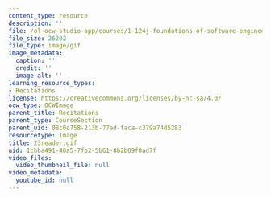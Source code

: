 ```yaml
---
content_type: resource
description: ''
file: /ol-ocw-studio-app/courses/1-124j-foundations-of-software-engineering-fall-2000/1cbba49140a57fb25b618b2b09f8ad7f_23reader.gif
file_size: 26202
file_type: image/gif
image_metadata:
  caption: ''
  credit: ''
  image-alt: ''
learning_resource_types:
- Recitations
license: https://creativecommons.org/licenses/by-nc-sa/4.0/
ocw_type: OCWImage
parent_title: Recitations
parent_type: CourseSection
parent_uid: 08c0c758-213b-77ad-faca-c379a74d5283
resourcetype: Image
title: 23reader.gif
uid: 1cbba491-40a5-7fb2-5b61-8b2b09f8ad7f
video_files:
  video_thumbnail_file: null
video_metadata:
  youtube_id: null
---
```

